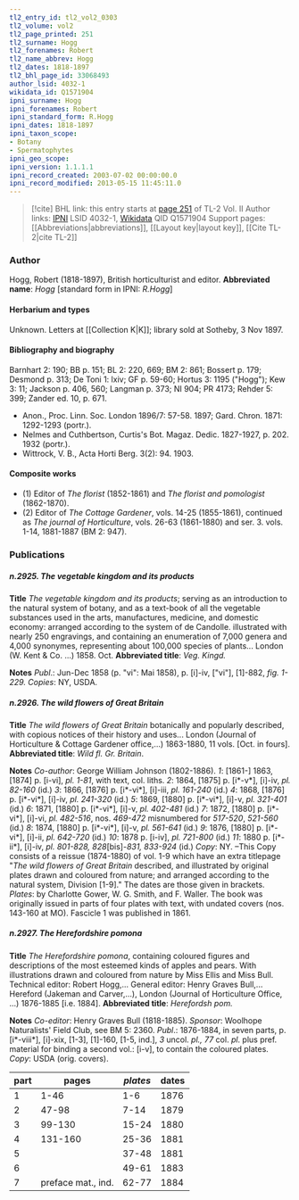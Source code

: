 ```yaml
---
tl2_entry_id: tl2_vol2_0303
tl2_volume: vol2
tl2_page_printed: 251
tl2_surname: Hogg
tl2_forenames: Robert
tl2_name_abbrev: Hogg
tl2_dates: 1818-1897
tl2_bhl_page_id: 33068493
author_lsid: 4032-1
wikidata_id: Q1571904
ipni_surname: Hogg
ipni_forenames: Robert
ipni_standard_form: R.Hogg
ipni_dates: 1818-1897
ipni_taxon_scope: 
- Botany
- Spermatophytes
ipni_geo_scope: 
ipni_version: 1.1.1.1
ipni_record_created: 2003-07-02 00:00:00.0
ipni_record_modified: 2013-05-15 11:45:11.0
---
```


> [!cite] BHL link: this entry starts at [page 251](https://www.biodiversitylibrary.org/page/33068493) of TL-2 Vol. II
> Author links: [IPNI](https://www.ipni.org/a/4032-1) LSID 4032-1, [Wikidata](https://www.wikidata.org/wiki/Q1571904) QID Q1571904
> Support pages: [[Abbreviations|abbreviations]], [[Layout key|layout key]], [[Cite TL-2|cite TL-2]]

### Author

Hogg, Robert (1818-1897), British horticulturist and editor. 
**Abbreviated name**: *Hogg* \[standard form in IPNI: *R.Hogg*\]

#### Herbarium and types

Unknown. Letters at [[Collection K|K]]; library sold at Sotheby, 3 Nov 1897.

#### Bibliography and biography

Barnhart 2: 190; BB p. 151; BL 2: 220, 669; BM 2: 861; Bossert p. 179; Desmond p. 313; De Toni 1: lxiv; GF p. 59-60; Hortus 3: 1195 ("Hogg"); Kew 3: 11; Jackson p. 406, 560; Langman p. 373; NI 904; PR 4173; Rehder 5: 399; Zander ed. 10, p. 671.
- Anon., Proc. Linn. Soc. London 1896/7: 57-58. 1897; Gard. Chron. 1871: 1292-1293 (portr.).
- Nelmes and Cuthbertson, Curtis's Bot. Magaz. Dedic. 1827-1927, p. 202. 1932 (portr.).
- Wittrock, V. B., Acta Horti Berg. 3(2): 94. 1903.

#### Composite works

- (1) Editor of *The florist* (1852-1861) and *The florist and pomologist* (1862-1870).
- (2) Editor of *The Cottage Gardener*, vols. 14-25 (1855-1861), continued as *The journal of Horticulture*, vols. 26-63 (1861-1880) and ser. 3. vols. 1-14, 1881-1887 (BM 2: 947).

### Publications

##### n.2925. The vegetable kingdom and its products

**Title**
*The vegetable kingdom and its products*; serving as an introduction to the natural system of botany, and as a text-book of all the vegetable substances used in the arts, manufactures, medicine, and domestic economy: arranged according to the system of de Candolle. illustrated with nearly 250 engravings, and containing an enumeration of 7,000 genera and 4,000 synonymes, representing about 100,000 species of plants... London (W. Kent & Co. ...) 1858. Oct.
**Abbreviated title**: *Veg. Kingd.*

**Notes**
*Publ*.: Jun-Dec 1858 (p. "vi": Mai 1858), p. \[i\]-iv, \["vi"\], \[1\]-882, *fig. 1-229. Copies*: NY, USDA.

##### n.2926. The wild flowers of Great Britain

**Title**
*The wild flowers of Great Britain* botanically and popularly described, with copious notices of their history and uses... London (Journal of Horticulture & Cottage Gardener office,...) 1863-1880, 11 vols. \[Oct. in fours\].
**Abbreviated title**: *Wild fl. Gr. Britain*.

**Notes**
*Co-author*: George William Johnson (1802-1886).
*1*: \[1861-\] 1863, \[1874\] p. \[i-vi\], *pl. 1-81*, with text, col. liths.
*2*: 1864, \[1875\] p. \[i\*-v\*\], \[i\]-iv, *pl. 82-160* (id.) *3*: 1866, \[1876\] p. \[i\*-vi\*\], \[i\]-iii, *pl. 161-240* (id.) *4*: 1868, \[1876\] p. \[i\*-vi\*\], \[i\]-iv, *pl. 241-320* (id.) *5*: 1869, \[1880\] p. \[i\*-vi\*\], \[i\]-v, *pl. 321-401* (id.) *6*: 1871, \[1880\] p. \[i\*-vi\*\], \[i\]-v, *pl. 402-481* (id.) *7*: 1872, \[1880\] p. \[i\*-vi\*\], \[i\]-vi, *pl. 482-516*, nos. *469-472* misnumbered for *517-520*, *521-560* (id.)
*8*: 1874, \[1880\] p. \[i\*-vi\*\], \[i\]-v, *pl. 561-641* (id.) *9*: 1876, \[1880\] p. \[i\*-vi\*\], \[i\]-ii, *pl. 642-720* (id.) *10*: 1878 p. \[i-iv\], *pl. 721-800* (id.)
*11*: 1880 p. \[i\*-ii\*\], \[i\]-iv, *pl. 801-828, 828*\[bis\]-*831, 833-924* (id.) *Copy*: NY. –This Copy consists of a reissue (1874-1880) of vol. 1-9 which have an extra titlepage "*The wild flowers of Great Britain* described, and illustrated by original plates drawn and coloured from nature; and arranged according to the natural system, Division \[1-9\]." The dates are those given in brackets. *Plates*: by Charlotte Gower, W. G. Smith, and F. Waller.
The book was originally issued in parts of four plates with text, with undated covers (nos. 143-160 at MO). Fascicle 1 was published in 1861.

##### n.2927. The Herefordshire pomona

**Title**
*The Herefordshire pomona*, containing coloured figures and descriptions of the most esteemed kinds of apples and pears. With illustrations drawn and coloured from nature by Miss Ellis and Miss Bull. Technical editor: Robert Hogg,... General editor: Henry Graves Bull,... Hereford (Jakeman and Carver,...), London (Journal of Horticulture Office, ...) 1876-1885 \[i.e. 1884\].
**Abbreviated title**: *Herefordsh pom.*

**Notes**
*Co-editor*: Henry Graves Bull (1818-1885).
*Sponsor*: Woolhope Naturalists' Field Club, see BM 5: 2360.
*Publ*.: 1876-1884, in seven parts, p. \[i\*-viii\*\], \[i\]-xix, \[1-3\], \[1\]-160, \[1-5, ind.\], *3* uncol. *pl., 77* col. *pl*. plus pref. material for binding a second vol.: \[i-v\], to contain the coloured plates.
*Copy*: USDA (orig. covers).

|part	|pages	|*plates*	|dates|
|---	|---	|---	|---	|
|1	|1-46	|1-6	|1876|
|2	|47-98	|7-14	|1879|
|3	|99-130	|15-24	|1880|
|4	|131-160	|25-36	|1881|
|5	|	|37-48	|1881|
|6	|	|49-61	|1883|
|7	|preface mat., ind.	|62-77	|1884|

